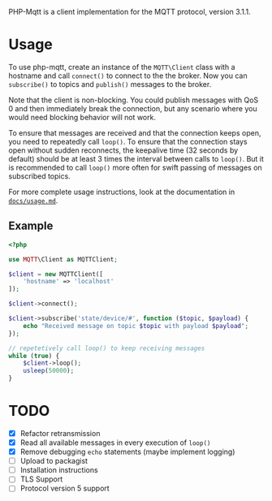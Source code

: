 PHP-Mqtt is a client implementation for the MQTT protocol, version 3.1.1.

# Usage

To use php-mqtt, create an instance of the `MQTT\Client` class with a hostname
and call `connect()` to connect to the the broker. Now you can `subscribe()` to
topics and `publish()` messages to the broker.

Note that the client is non-blocking. You could publish messages with QoS 0 and
then immediately break the connection, but any scenario where you would need
blocking behavior will not work.

To ensure that messages are received and that the connection keeps open, you
need to repeatedly call `loop()`. To ensure that the connection stays open
without sudden reconnects, the keepalive time (32 seconds by default) should be
at least 3 times the interval between calls to `loop()`. But it is recommended
to call `loop()` more often for swift passing of messages on subscribed topics.

For more complete usage instructions, look at the documentation in [`docs/usage.md`](docs/usage.md).

## Example

``` php
<?php

use MQTT\Client as MQTTClient;

$client = new MQTTClient([
    'hostname' => 'localhost'
]);

$client->connect();

$client->subscribe('state/device/#', function ($topic, $payload) {
    echo "Received message on topic $topic with payload $payload";
});

// repetetively call loop() to keep receiving messages
while (true) {
    $client->loop();
    usleep(50000);
}
```

# TODO

- [x] Refactor retransmission
- [x] Read all available messages in every execution of `loop()`
- [x] Remove debugging `echo` statements (maybe implement logging)
- [ ] Upload to packagist
- [ ] Installation instructions
- [ ] TLS Support
- [ ] Protocol version 5 support
